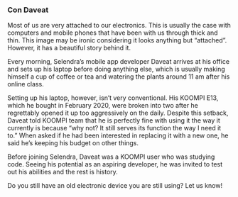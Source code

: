 ### Con Daveat 
Most of us are very attached to our electronics. This is usually the case with computers and mobile phones that have been with us through thick and thin. This image may be ironic considering it looks anything but “attached”. However, it has a beautiful story behind it. 

Every morning, Selendra’s mobile app developer Daveat arrives at his office and sets up his laptop before doing anything else, which is usually making himself a cup of coffee or tea and watering the plants around 11 am after his online class.  

Setting up his laptop, however, isn’t very conventional. His KOOMPI E13, which he bought in February 2020, were broken into two after he regrettably opened it up too aggressively on the daily. Despite this setback, Daveat told KOOMPI team that he is perfectly fine with using it the way it currently is because “why not? It still serves its function the way I need it to.” When asked if he had been interested in replacing it with a new one, he said he’s keeping his budget on other things. 

Before joining Selendra, Daveat was a KOOMPI user who was studying code. Seeing his potential as an aspiring developer, he was invited to test out his abilities and the rest is history. 

Do you still have an old electronic device you are still using? Let us know! 
